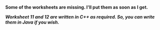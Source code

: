 **Some of the worksheets are missing. I'll put them as soon as I get.**

***Worksheet 11 and 12 are written in C++ as required. So, you can write them in Java if you wish.***
